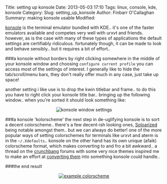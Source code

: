 Title: setting up konsole
Date: 2013-05-03 17:10
Tags: linux, console, kde, konsole
Category:
Slug: setting_up_konsole
Author: Finbarr O'Callaghan
Summary: making konsole usable
Modified:


[konsole][1] is the terminal emulator bundled with KDE.. it's one of the faster
emulators available and competes very well with urxvt and friends. however, as
is the case with many of these types of applications the default settings are
certifiably ridiculous. fortunately though, it can be made to look and behave
sensibly..  but it requires a bit of effort..

###a konsole without borders
by right clicking somewhere in the middle of your konsole window and choosing
`configure current profile` you can access most of the settings of interest. I
generally like to hide the tab/scroll/menu bars, they don't really offer much in
any case, just take up space! 

another setting i like use is to drop the kwin titlebar and frame.. to do this
you have to right click your konsole title bar.. bringing up the following
window.. when you're sorted it should look something like: 

<p align="center"><img src="/static/images/konsole_window_settings.png" alt="konsole window settings"/></p>

###a konsole 'kolorscheme'
the next step in de-uglifying  konsole is to sort a decent colorscheme.. there's
a few decent-ish looking ones, [Soloarized][2] being notable amongst them.. but
we can always do better! one of the more popular ways of setting colorschemes
for terminals like urxvt and aterm is in the `~/.Xdefaults`.. konsole on the
other hand has its own unique (afaik) colorscheme format, which makes converting
to and fro a bit awkward.. a thread on the [crunchbang][3] forums with some very
nice themes inspired me to make an effort at [converting them][4] into something
konsole could handle.. 

###the end result

[<p align="center"><img src="/static/images/konsole_colorscheme_thumb.png" alt="example colorscheme"/></p>][5]

[1]: http://konsole.kde.org/
[2]: http://ethanschoonover.com/solarized
[3]: http://crunchbang.org/forums/viewtopic.php?id=9935
[4]: https://github.com/finbarrocallaghan/konsole_kolors
[5]: /static/images/konsole_colorscheme.png
